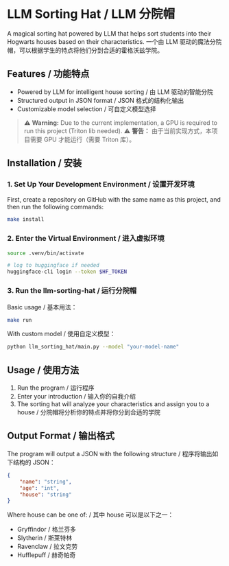 # LLM Sorting Hat / LLM 分院帽

A magical sorting hat powered by LLM that helps sort students into their Hogwarts houses based on their characteristics.
一个由 LLM 驱动的魔法分院帽，可以根据学生的特点将他们分到合适的霍格沃兹学院。

## Features / 功能特点

- Powered by LLM for intelligent house sorting / 由 LLM 驱动的智能分院
- Structured output in JSON format / JSON 格式的结构化输出
- Customizable model selection / 可自定义模型选择

> ⚠️ **Warning:** Due to the current implementation, a GPU is required to run this project (Triton lib needed).
> ⚠️ **警告：** 由于当前实现方式，本项目需要 GPU 才能运行（需要 Triton 库）。


## Installation / 安装

### 1. Set Up Your Development Environment / 设置开发环境

First, create a repository on GitHub with the same name as this project, and then run the following commands:

```bash
make install
```

### 2. Enter the Virtual Environment / 进入虚拟环境

```bash
source .venv/bin/activate

# log to huggingface if needed
huggingface-cli login --token $HF_TOKEN
```

### 3. Run the llm-sorting-hat / 运行分院帽

Basic usage / 基本用法：
```bash
make run
```

With custom model / 使用自定义模型：
```bash
python llm_sorting_hat/main.py --model "your-model-name"
```

## Usage / 使用方法

1. Run the program / 运行程序
2. Enter your introduction / 输入你的自我介绍
3. The sorting hat will analyze your characteristics and assign you to a house / 分院帽将分析你的特点并将你分到合适的学院

## Output Format / 输出格式

The program will output a JSON with the following structure / 程序将输出如下结构的 JSON：

```json
{
    "name": "string",
    "age": "int",
    "house": "string"
}
```

Where house can be one of: / 其中 house 可以是以下之一：
- Gryffindor / 格兰芬多
- Slytherin / 斯莱特林
- Ravenclaw / 拉文克劳
- Hufflepuff / 赫奇帕奇

